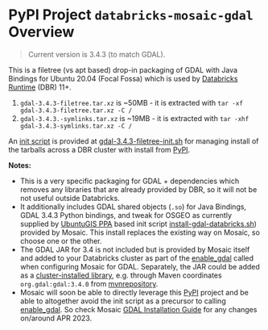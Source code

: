 # PyPI Project `databricks-mosaic-gdal` Overview

> Current version is 3.4.3 (to match GDAL).

This is a filetree (vs apt based) drop-in packaging of GDAL with Java Bindings for Ubuntu 20.04 (Focal Fossa) which is used by [Databricks Runtime](https://docs.databricks.com/release-notes/runtime/releases.html) (DBR) 11+. 

1. `gdal-3.4.3-filetree.tar.xz` is ~50MB - it is extracted with `tar -xf gdal-3.4.3-filetree.tar.xz -C /`
2. `gdal-3.4.3.-symlinks.tar.xz` is ~19MB - it is extracted with `tar -xhf gdal-3.4.3-symlinks.tar.xz -C /`

An [init script](https://docs.databricks.com/clusters/init-scripts.html) is provided at [gdal-3.4.3-filetree-init.sh](https://github.com/databrickslabs/mosaic/blob/main/modules/python/gdal_package/databricks-mosaic-gdal/resources/scripts/mosaic-gdal-3.4.3-filetree-init.sh) for managing install of the tarballs across a DBR cluster with install from [PyPI](https://pypi.org/project/databricks-mosaic-gdal/).

 __Notes:__

* This is a very specific packaging for GDAL + dependencies which removes any libraries that are already provided by DBR, so it will not be not useful outside Databricks.
* It additionally includes GDAL shared objects (`.so`) for Java Bindings, GDAL 3.4.3 Python bindings, and tweak for OSGEO as currently supplied by [UbuntuGIS PPA](https://launchpad.net/~ubuntugis/+archive/ubuntu/ubuntugis-unstable) based init script [install-gdal-databricks.sh](https://github.com/databrickslabs/mosaic/blob/main/src/main/resources/scripts/install-gdal-databricks.sh)) provided by Mosaic. This install replaces the existing way on Mosaic, so choose one or the other.
* The GDAL JAR for 3.4 is not included but is provided by Mosaic itself and added to your Databricks cluster as part of the [enable_gdal](https://databrickslabs.github.io/mosaic/usage/install-gdal.html#enable-gdal-for-a-notebook) called when configuring Mosaic for GDAL. Separately, the JAR could be added as a [cluster-installed library](https://docs.databricks.com/libraries/cluster-libraries.html#cluster-installed-library), e.g. through Maven coordinates `org.gdal:gdal:3.4.0` from [mvnrepository](https://mvnrepository.com/artifact/org.gdal/gdal/3.4.0).
* Mosaic will soon be able to directly leverage this [PyPI](https://pypi.org/project/databricks-mosaic-gdal/) project and be able to altogether avoid the init script as a precursor to calling [enable_gdal](https://databrickslabs.github.io/mosaic/usage/install-gdal.html#enable-gdal-for-a-notebook). So check Mosaic [GDAL Installation Guide](https://databrickslabs.github.io/mosaic/usage/install-gdal.html#) for any changes on/around APR 2023.